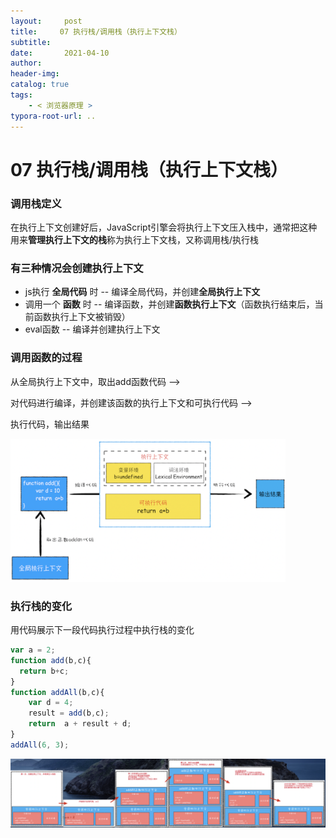 ```yaml
---
layout:     post
title:     07 执行栈/调用栈（执行上下文栈）
subtitle:  
date:       2021-04-10
author:     
header-img: 
catalog: true
tags:
    - < 浏览器原理 >
typora-root-url: ..
---
```



# 07 执行栈/调用栈（执行上下文栈）

### 调用栈定义
在执行上下文创建好后，JavaScript引擎会将执行上下文压入栈中，通常把这种用来**管理执行上下文的栈**称为执行上下文栈，又称调用栈/执行栈

### 有三种情况会创建执行上下文
-   js执行 **全局代码** 时 -- 编译全局代码，并创建**全局执行上下文**
-   调用一个 **函数** 时 -- 编译函数，并创建**函数执行上下文**（函数执行结束后，当前函数执行上下文被销毁）
-   eval函数 -- 编译并创建执行上下文


### 调用函数的过程
从全局执行上下文中，取出add函数代码 --> 

对代码进行编译，并创建该函数的执行上下文和可执行代码 -->

执行代码，输出结果

<img src="/../img/assets_2019/image-20210410160131036.png" alt="image-20210410160131036" style="zoom:43%;" />

### 执行栈的变化
用代码展示下一段代码执行过程中执行栈的变化
```javascript
var a = 2;
function add(b,c){
  return b+c;
}
function addAll(b,c){
    var d = 4;
    result = add(b,c);
    return  a + result + d;
}
addAll(6, 3);
```
<img src="/../img/assets_2019/image-20210410160232879.png" alt="image-20210410160232879" style="zoom:150%;" />

